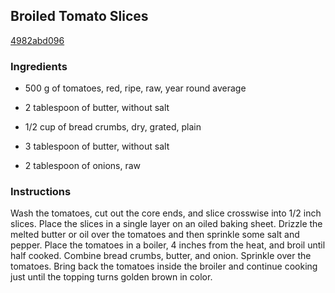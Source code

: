 ## Broiled Tomato Slices

[4982abd096](https://cookpad.com/us/recipes/290247-broiled-tomato-slices)

### Ingredients

 - 500 g of tomatoes, red, ripe, raw, year round average

 - 2 tablespoon of butter, without salt

 - 1/2 cup of bread crumbs, dry, grated, plain

 - 3 tablespoon of butter, without salt

 - 2 tablespoon of onions, raw

### Instructions

Wash the tomatoes, cut out the core ends, and slice crosswise into 1/2 inch slices. Place the slices in a single layer on an oiled baking sheet. Drizzle the melted butter or oil over the tomatoes and then sprinkle some salt and pepper. Place the tomatoes in a boiler, 4 inches from the heat, and broil until half cooked. Combine bread crumbs, butter, and onion. Sprinkle over the tomatoes. Bring back the tomatoes inside the broiler and continue cooking just until the topping turns golden brown in color.